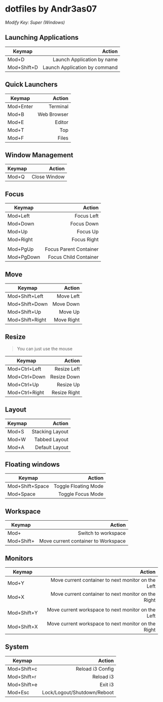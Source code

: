 # dotfiles by Andr3as07

*Modify Key: Super (Windows)*

## Launching Applications
| Keymap		| Action			|
|-----------------------|------------------------------:|
| Mod+D			| Launch Application by name	|
| Mod+Shift+D		| Launch Application by command	|

## Quick Launchers
| Keymap		| Action	|
|-----------------------|--------------:|
| Mod+Enter		| Terminal	|
| Mod+B			| Web Browser	|
| Mod+E			| Editor	|
| Mod+T			| Top		|
| Mod+F			| Files		|

## Window Management
| Keymap		| Action                 |
|-----------------------|-----------------------:|
| Mod+Q			| Close Window           |

## Focus
| Keymap		| Action			|
|-----------------------|------------------------------:|
| Mod+Left		| Focus Left			|
| Mod+Down		| Focus Down			|
| Mod+Up		| Focus Up			|
| Mod+Right		| Focus Right			|
| 			|				|
| Mod+PgUp		| Focus Parent Container	|
| Mod+PgDown		| Focus Child Container		|

## Move
| Keymap		| Action			|
|-----------------------|------------------------------:|
| Mod+Shift+Left	| Move Left			|
| Mod+Shift+Down	| Move Down			|
| Mod+Shift+Up		| Move Up			|
| Mod+Shift+Right	| Move Right			|

## Resize

> You can just use the mouse

| Keymap		| Action	|
|-----------------------|--------------:|
| Mod+Ctrl+Left		| Resize Left	|
| Mod+Ctrl+Down		| Resize Down	|
| Mod+Ctrl+Up		| Resize Up	|
| Mod+Ctrl+Right	| Resize Right	|

## Layout
| Keymap		| Action		|
|-----------------------|----------------------:|
| Mod+S			| Stacking Layout	|
| Mod+W			| Tabbed Layout		|
| Mod+A			| Default Layout	|

## Floating windows
| Keymap		| Action		|
|-----------------------|----------------------:|
| Mod+Shift+Space	| Toggle Floating Mode	|
| Mod+Space		| Toggle Focus Mode	|

## Workspace
| Keymap		| Action					|
|-----------------------|----------------------------------------------:|
| Mod+<number>		| Switch to workspace <number>			|
| Mod+Shift+<number>	| Move current container to Workspace <number>	|

## Monitors
| Keymap		| Action						|
|-----------------------|------------------------------------------------------:|
| Mod+Y			| Move current container to next monitor on the Left	|
| Mod+X			| Move current container to next monitor on the Right	|
| 			|      	       		    	 	    		|
| Mod+Shift+Y		| Move current workspace to next monitor on the Left	|
| Mod+Shift+X		| Move current workspace to next monitor on the Right	|

## System
| Keymap		| Action			|
|-----------------------|------------------------------:|
| Mod+Shift+c		| Reload i3 Config		|
| Mod+Shift+r		| Reload i3			|
| Mod+Shift+e		| Exit i3			|
| Mod+Esc		| Lock/Logout/Shutdown/Reboot	|